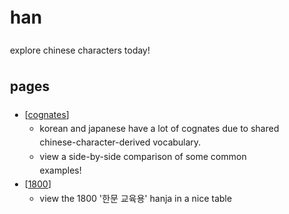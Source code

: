 <style>
html { display: flex; justify-content: center }
body { margin: 4em; width: 32em; line-height: 1.6 }
</style>

# han
explore chinese characters today!

## pages
- [[cognates](cognates/index.html)]
	- korean and japanese have a lot of cognates due to shared chinese-character-derived vocabulary.
	- view a side-by-side comparison of some common examples!
- [[1800](1800/index.html)]
	- view the 1800 '한문 교육용' hanja in a nice table